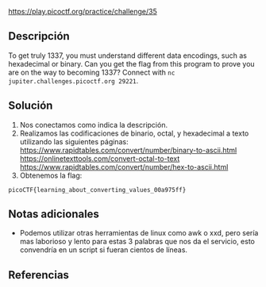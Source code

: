 https://play.picoctf.org/practice/challenge/35
## Descripción

To get truly 1337, you must understand different data encodings, such as hexadecimal or binary. Can you get the flag from this program to prove you are on the way to becoming 1337? Connect with `nc jupiter.challenges.picoctf.org 29221`.
## Solución
1. Nos conectamos como indica la descripción.
2. Realizamos las codificaciones de binario, octal, y hexadecimal a texto utilizando las siguientes páginas:
		https://www.rapidtables.com/convert/number/binary-to-ascii.html
		https://onlinetexttools.com/convert-octal-to-text
		https://www.rapidtables.com/convert/number/hex-to-ascii.html
3. Obtenemos la flag:
```
picoCTF{learning_about_converting_values_00a975ff}
```
## Notas adicionales
* Podemos utilizar otras herramientas de linux como awk o xxd, pero sería mas laborioso y lento para estas 3 palabras que nos da el servicio, esto convendría en un script si fueran cientos de líneas.
## Referencias

